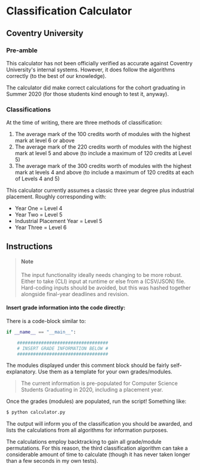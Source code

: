 # Classification Calculator

## Coventry University

### Pre-amble
This calculator has not been officially verified as accurate against Coventry University's internal systems. However, it does follow the algorithms correctly (to the best of our knowledge). 

The calculator did make correct calculations for the cohort graduating in Summer 2020 (for those students kind enough to test it, anyway).

### Classifications

At the time of writing, there are three methods of classification:
1) The average mark of the 100 credits worth of modules with the highest mark at level 6 or above
2) The average mark of the 220 credits worth of modules with the highest mark at level 5 and above (to include a maximum of 120 credits at Level 5)
3) The average mark of the 300 credits worth of modules with the highest mark at levels 4 and above (to include a maximum of 120 credits at each of Levels 4 and 5)

This calculator currently assumes a classic three year degree plus industrial placement. Roughly corresponding with:

* Year One = Level 4
* Year Two = Level 5
* Industrial Placement Year = Level 5
* Year Three = Level 6

## Instructions

> #### Note
> The input functionality ideally needs changing to be more robust. Either to take (CLI) input at runtime or else from a (CSV/JSON) file. Hard-coding inputs should be avoided, but this was hashed together alongside final-year deadlines and revision.

#### Insert grade information into the code directly:

There is a code-block similar to:
``` python
if __name__ == "__main__":

    ##################################
    # INSERT GRADE INFORMATION BELOW #
    ################################## 
```

The modules displayed under this comment block should be fairly self-explanatory. Use them as a template for your own grades/modules.

> The current information is pre-populated for Computer Science Students Graduating in 2020, including a placement year.

Once the grades (modules) are populated, run the script! Something like:
``` bash
$ python calculator.py
```
The output will inform you of the classification you should be awarded, and lists the calculations from all algorithms for information purposes.

The calculations employ backtracking to gain all grade/module permutations. For this reason, the third classification algorithm can take a considerable amount of time to calculate (though it has never taken longer than a few seconds in my own tests).
